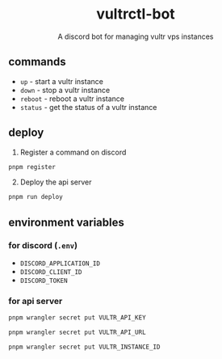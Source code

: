 <div align="center">

# vultrctl-bot

A discord bot for managing vultr vps instances

</div>

## commands

- `up` - start a vultr instance
- `down` - stop a vultr instance
- `reboot` - reboot a vultr instance
- `status` - get the status of a vultr instance

## deploy

1. Register a command on discord

```sh
pnpm register
```

2. Deploy the api server

```sh
pnpm run deploy
```

## environment variables

### for discord (`.env`)

- `DISCORD_APPLICATION_ID`
- `DISCORD_CLIENT_ID`
- `DISCORD_TOKEN`

### for api server

```sh
pnpm wrangler secret put VULTR_API_KEY
```

```sh
pnpm wrangler secret put VULTR_API_URL
```

```sh
pnpm wrangler secret put VULTR_INSTANCE_ID
```
